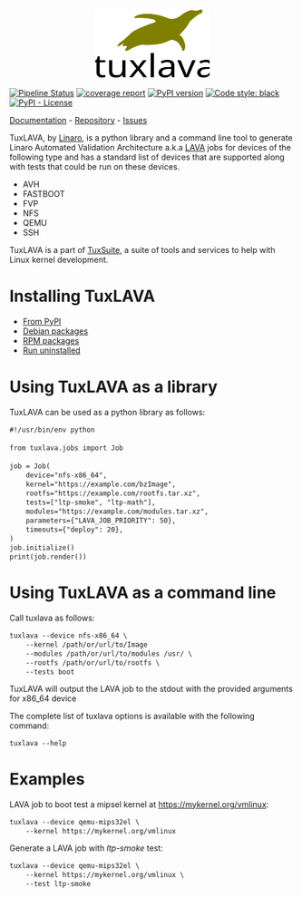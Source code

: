 <div align="center">
  <img src="tuxlava_full.svg" alt="TuxLAVA Logo" width="40%" />
</div>

[![Pipeline Status](https://gitlab.com/Linaro/tuxlava/badges/main/pipeline.svg)](https://gitlab.com/Linaro/tuxlava/pipelines)
[![coverage report](https://gitlab.com/Linaro/tuxlava/badges/main/coverage.svg)](https://gitlab.com/Linaro/tuxlava/commits/main)
[![PyPI version](https://badge.fury.io/py/tuxlava.svg)](https://pypi.org/project/tuxlava/)
[![Code style: black](https://img.shields.io/badge/code%20style-black-000000.svg)](https://github.com/psf/black)
[![PyPI - License](https://img.shields.io/pypi/l/tuxlava)](https://gitlab.com/Linaro/tuxlava/blob/main/LICENSE)

[Documentation](https://tuxlava.org/) - [Repository](https://gitlab.com/Linaro/tuxlava) - [Issues](https://gitlab.com/Linaro/tuxlava/-/issues)

TuxLAVA, by [Linaro](https://www.linaro.org/), is a python library and
a command line tool to generate Linaro Automated Validation
Architecture a.k.a [LAVA](https://www.lavasoftware.org/) jobs for
devices of the following type and has a standard list of devices that
are supported along with tests that could be run on these devices.

* AVH
* FASTBOOT
* FVP
* NFS
* QEMU
* SSH

TuxLAVA is a part of [TuxSuite](https://tuxsuite.com), a suite of
tools and services to help with Linux kernel development.


# Installing TuxLAVA

- [From PyPI](install-pypi.md)
- [Debian packages](install-deb.md)
- [RPM packages](install-rpm.md)
- [Run uninstalled](run-uninstalled.md)

# Using TuxLAVA as a library

TuxLAVA can be used as a python library as follows:

```shell
#!/usr/bin/env python

from tuxlava.jobs import Job

job = Job(
    device="nfs-x86_64",
    kernel="https://example.com/bzImage",
    rootfs="https://example.com/rootfs.tar.xz",
    tests=["ltp-smoke", "ltp-math"],
    modules="https://example.com/modules.tar.xz",
    parameters={"LAVA_JOB_PRIORITY": 50},
    timeouts={"deploy": 20},
)
job.initialize()
print(job.render())
```

# Using TuxLAVA as a command line

Call tuxlava as follows:

```shell
tuxlava --device nfs-x86_64 \
    --kernel /path/or/url/to/Image
    --modules /path/or/url/to/modules /usr/ \
    --rootfs /path/or/url/to/rootfs \
    --tests boot
```

TuxLAVA will output the LAVA job to the stdout with the provided
arguments for x86_64 device

The complete list of tuxlava options is available with the following
command:

```shell
tuxlava --help
```

# Examples

LAVA job to boot test a mipsel kernel at https://mykernel.org/vmlinux:

```shell
tuxlava --device qemu-mips32el \
    --kernel https://mykernel.org/vmlinux
```

Generate a LAVA job with *ltp-smoke* test:

```shell
tuxlava --device qemu-mips32el \
    --kernel https://mykernel.org/vmlinux \
    --test ltp-smoke
```
